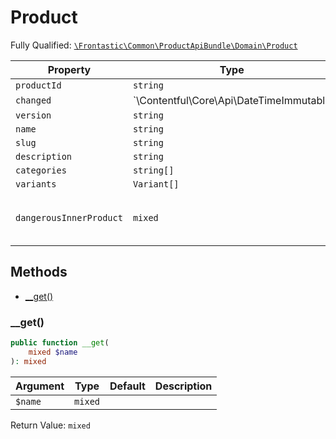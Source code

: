 #  Product

Fully Qualified: [`\Frontastic\Common\ProductApiBundle\Domain\Product`](../../../../src/php/ProductApiBundle/Domain/Product.php)



Property|Type|Default|Description
--------|----|-------|-----------
`productId`|`string`||
`changed`|`\Contentful\Core\Api\DateTimeImmutable|null`||
`version`|`string`||
`name`|`string`||
`slug`|`string`||
`description`|`string`||
`categories`|`string[]`|`[]`|
`variants`|`Variant[]`|`[]`|
`dangerousInnerProduct`|`mixed`||Access original object from backend

## Methods

* [__get()](#__get)


### __get()


```php
public function __get(
    mixed $name
): mixed
```






Argument|Type|Default|Description
--------|----|-------|-----------
`$name`|`mixed`||

Return Value: `mixed`

